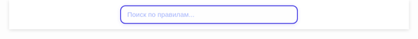 <html lang="ru">

<head>
  <meta charset="UTF-8" />
  <meta name="viewport" content="width=device-width, initial-scale=1" />
  <title>Правила чата</title>
  <meta name="description" content="Правила чата: соблюдение, модерация, наказания, политика." />
  <meta name="keywords" content="чат, правила, модерация, наказания, политика" />
  <link rel="preconnect" href="https://fonts.googleapis.com" crossorigin />
  <link rel="preconnect" href="https://fonts.gstatic.com" crossorigin />
  <link
    href="https://fonts.googleapis.com/css2?family=Inter:wght@400;600;700&family=Roboto+Slab:wght@700&display=swap"
    rel="stylesheet" />
  <style>
    /* Общие стили и базовая типографика */
    html {
      scroll-behavior: smooth;
    }

    body {
      font-family: 'Inter', -apple-system, BlinkMacSystemFont, 'Segoe UI', Roboto, 'Helvetica Neue', Arial,
        sans-serif;
      margin: 0;
      line-height: 1.6;
      color: #222;
      min-height: 100vh;
      padding-top: 100px;
      box-sizing: border-box;
      display: flex;
      justify-content: center;
      -webkit-font-smoothing: antialiased;
      -moz-osx-font-smoothing: grayscale;
      overflow-x: hidden;
      background-color: #1e1e2f;
      position: relative;
      /* Чтобы волны были позади */
      z-index: 0;
    }

    /* Фоновые волны (анимированные) */
    body::before,
    body::after {
      content: "";
      position: fixed;
      left: 50%;
      transform: translateX(-50%);
      width: 200vw;
      height: 320px;
      max-width: none;
      pointer-events: none;
      z-index: -1;
      background-repeat: repeat-x;
      background-size: 1600px 320px;
      opacity: 0.15;
      animation-timing-function: linear;
      animation-iteration-count: infinite;
      will-change: background-position;
    }

    body::before {
      bottom: 0;
      background-image: linear-gradient(135deg, #667eea 0%, #764ba2 50%, #f093fb 100%);
      clip-path: polygon(0 75%, 100% 50%, 100% 100%, 0% 100%);
      animation-name: wave1;
      animation-duration: 40s;
    }

    body::after {
      bottom: 120px;
      background-image: linear-gradient(135deg, #a78bfa 0%, #7c3aed 100%);
      clip-path: polygon(0 60%, 100% 80%, 100% 100%, 0% 100%);
      animation-name: wave2;
      animation-duration: 60s;
      opacity: 0.1;
    }

    @keyframes wave1 {
      0% {
        background-position-x: 0;
      }

      100% {
        background-position-x: 1600px;
      }
    }

    @keyframes wave2 {
      0% {
        background-position-x: 0;
      }

      100% {
        background-position-x: -1600px;
      }
    }

    /* Стили контейнера */
    #search-container {
      position: fixed;
      top: 0;
      left: 50%;
      transform: translateX(-50%);
      background: rgba(255 255 255 / 0.95);
      backdrop-filter: blur(12px);
      max-width: 900px;
      width: 100%;
      padding: 12px 20px;
      box-sizing: border-box;
      display: flex;
      justify-content: center;
      align-items: center;
      z-index: 9999;
      box-shadow: 0 2px 8px rgba(0, 0, 0, 0.12);
      user-select: none;
    }

    #search-input {
      width: 100%;
      max-width: 400px;
      padding: 10px 40px 10px 14px;
      font-size: 1.1em;
      border: 2px solid #4f46e5;
      border-radius: 12px;
      outline-offset: 2px;
      transition: border-color 0.3s ease;
      font-family: 'Inter', sans-serif;
      color: #2c2f48;
      background: #fefefe;
      box-shadow: 0 2px 8px rgba(79, 70, 229, 0.15);
      position: relative;
    }

    #search-input::placeholder {
      color: #a5b4fc;
    }

    #search-input:focus {
      border-color: #6366f1;
      box-shadow: 0 0 8px #6366f1;
      background: #fff;
    }

    #clear-button {
      position: absolute;
      right: 30px;
      background: transparent;
      border: none;
      cursor: pointer;
      font-size: 1.5em;
      color: #4f46e5;
      padding: 0;
      line-height: 1;
      user-select: none;
      display: none;
      transition: color 0.3s ease;
      z-index: 10;
    }

    #clear-button:hover,
    #clear-button:focus {
      color: #6366f1;
      outline: none;
    }

    main {
      background: rgba(255, 255, 255, 0.95);
      backdrop-filter: blur(12px);
      border-radius: 12px;
      box-shadow: 0 8px 30px rgba(0, 0, 0, 0.15);
      max-width: 900px;
      width: 100%;
      padding: 30px 40px;
      box-sizing: border-box;
      color: #374151;
      animation: slideUpScale 0.6s cubic-bezier(0.34, 1.56, 0.64, 1);
      user-select: text;
      outline-offset: 4px;
      opacity: 0;
      animation-fill-mode: forwards;
      animation-name: fadeInMain;
      animation-duration: 0.8s;
      animation-timing-function: ease;
      animation-delay: 0.3s;
      text-align: left;
      margin-top: 20px;
      position: relative;
      z-index: 10;
    }

    @keyframes slideUpScale {
      from {
        opacity: 0;
        transform: translateY(15px) scale(0.95);
      }

      to {
        opacity: 1;
        transform: translateY(0) scale(1);
      }
    }

    @keyframes fadeInMain {
      to {
        opacity: 1;
      }
    }

    @keyframes rainbowGradient {
      0% {
        background-position: 0% 50%;
      }

      50% {
        background-position: 100% 50%;
      }

      100% {
        background-position: 0% 50%;
      }
    }

    h1 {
      font-family: 'Roboto Slab', serif;
      font-size: 2.4em;
      margin-bottom: 0.4em;
      display: block;
      color: transparent;
      background: linear-gradient(270deg, #ff6b6b, #fbc531, #4cd137, #00a8ff, #9c88ff, #ff6b6b);
      background-size: 1200% 1200%;
      -webkit-background-clip: text;
      background-clip: text;
      animation: rainbowGradient 10s ease infinite;
      text-shadow: 0 1px 3px rgba(0, 0, 0, 0.1);
      user-select: none;
      text-align: center;
    }

    main>p:first-of-type {
      font-family: 'Inter', sans-serif;
      font-size: 1.2em;
      color: #2c2f48;
      margin-top: 0;
      margin-bottom: 2em;
      max-width: 700px;
      line-height: 1.5;
      user-select: text;
      text-align: center;
      margin-left: auto;
      margin-right: auto;
    }

    h2 svg,
    h3 svg {
      display: none !important;
    }

    nav[aria-label="Оглавление"] {
      margin-bottom: 2.5em;
      border-radius: 14px;
      background: linear-gradient(135deg, #7c3aed 0%, #a78bfa 100%);
      box-shadow: 0 8px 20px rgba(124, 58, 237, 0.4);
      max-width: 900px;
      user-select: none;
      font-family: 'Inter', sans-serif;
      position: relative;
      z-index: 10;
    }

    .toc-header {
      display: flex;
      align-items: center;
      gap: 10px;
      font-weight: 700;
      font-size: 1.5em;
      color: #fff;
      cursor: pointer;
      padding: 14px 24px;
      border-radius: 14px 14px 0 0;
      background: linear-gradient(90deg, #d8b4fe, #7c3aed);
      box-shadow: inset 0 3px 6px rgba(255 255 255 / 0.25);
      transition: background 0.3s ease;
      user-select: none;
    }

    .toc-header:hover,
    .toc-header:focus {
      background: linear-gradient(90deg, #a78bfa, #6d28d9);
      outline: none;
      box-shadow:
        inset 0 3px 8px rgba(255 255 255 / 0.4),
        0 0 12px #a78bfaaa;
    }

    .toc-icon {
      width: 28px;
      height: 28px;
      stroke: #f3e8ff;
      animation: icon-spin 4s ease-in-out infinite;
      flex-shrink: 0;
      user-select: none;
    }

    nav ul.toc-list {
      margin: 0;
      padding: 0;
      list-style: none;
      max-height: 500px;
      overflow-y: auto;
      background: #faf5ff;
      border-radius: 0 0 14px 14px;
      box-shadow: inset 0 0 12px #a78bfa88;
      transition: max-height 0.4s cubic-bezier(0.4, 0, 0.2, 1);
      position: relative;
      z-index: 10;
    }

    nav ul.toc-list.collapsed {
      max-height: 0;
      padding: 0;
      overflow: hidden;
    }

    nav ul.toc-list li {
      border-bottom: 1.5px dotted #a78bfa;
      transition: background-color 0.25s ease;
    }

    nav ul.toc-list li:last-child {
      border-bottom: none;
    }

    nav ul.toc-list li a {
      display: block;
      padding: 14px 28px;
      font-weight: 600;
      font-size: 1.1em;
      color: #5b21b6;
      background: linear-gradient(270deg, #7c3aed, #a78bfa);
      background-size: 600% 600%;
      -webkit-background-clip: text;
      background-clip: text;
      color: transparent;
      animation: rainbowGradient 15s ease infinite;
      text-decoration: none;
      user-select: none;
      border-radius: 0 0 0 0;
      transition: background-color 0.3s ease, color 0.3s ease;
      text-align: left;
    }

    nav ul.toc-list li a:hover,
    nav ul.toc-list li a:focus {
      color: #4c1d95;
      background: none;
      text-decoration: underline;
      outline: none;
      background-color: #ede9fe;
      user-select: text;
    }

    nav ul.toc-list li a.active {
      background-color: #c4b5fd;
      color: #4c1d95 !important;
      font-weight: 700;
      box-shadow: 0 0 10px #a78bfacc;
      border-radius: 10px 0 0 10px;
      user-select: text;
    }

    @keyframes icon-spin {
      0% {
        transform: rotate(0deg);
      }

      50% {
        transform: rotate(15deg);
      }

      100% {
        transform: rotate(0deg);
      }
    }

    section+section {
      border-top: 3px dashed;
      border-image-slice: 1;
      border-image-source: linear-gradient(to right,
        #ff6b6b,
        #fbc531,
        #4cd137,
        #00a8ff,
        #9c88ff);
      margin-top: 48px;
      padding-top: 32px;
    }

    h2:not(:first-of-type) {
      border-top: 3px dashed;
      border-image-slice: 1;
      border-image-source: linear-gradient(to right,
        #f093fb,
        #6a11cb,
        #2575fc);
      padding-top: 24px;
      margin-top: 48px;
      text-align: center;
    }

    h3:not(:first-of-type) {
      border-top: 2px dotted;
      border-image-slice: 1;
      border-image-source: linear-gradient(to right,
        #fcd34d,
        #f97316);
      padding-top: 12px;
      margin-top: 28px;
      user-select: none;
      text-align: left;
    }

    ul li:not(:last-child) {
      border-bottom: 1.5px dotted;
      border-image-slice: 1;
      border-image-source: linear-gradient(to right,
        #34d399,
        #3b82f6);
      padding-bottom: 6px;
      margin-bottom: 6px;
    }

    h2,
    h3 {
      font-weight: 700;
      user-select: none;
      cursor: default;
      background-clip: text;
      -webkit-background-clip: text;
      color: transparent;
      animation: rainbowGradient 15s ease infinite;
      text-shadow: 0 0 2px rgba(124, 58, 237, 0.3);
    }

    h2 {
      font-size: 1.6em;
      background-image: linear-gradient(270deg, #7c3aed, #a78bfa);
    }

    h3 {
      font-size: 1.25em;
      background-image: linear-gradient(270deg, #5b21b6, #c4b5fd);
    }

    p,
    ul {
      font-family: 'Inter', sans-serif;
      font-size: 1.05em;
      color: #4b5563;
      letter-spacing: 0.02em;
      opacity: 0;
      transform: translateY(20px);
      transition: opacity 0.6s ease, transform 0.6s ease;
      user-select: text;
      text-align: left;
    }

    p.visible,
    ul.visible {
      opacity: 1;
      transform: translateY(0);
    }

    ul {
      padding-left: 1.4em;
      margin-bottom: 1.5em;
    }

    ul li {
      margin-bottom: 0.8em;
    }

    strong {
      font-family: 'Inter', sans-serif;
      color: #1e293b;
      font-weight: 700;
    }

    em {
      font-family: 'Inter', sans-serif;
      color: #6b7280;
      font-style: italic;
    }

    footer {
      font-family: 'Inter', sans-serif;
      margin-top: 40px;
      font-size: 0.9em;
      color: #6b7280;
      text-align: center;
      user-select: none;
      letter-spacing: 0.02em;
      position: relative;
      z-index: 10;
    }

    mark {
      background-color: #a5b4fc;
      color: #1e293b;
      font-weight: 700;
      border-radius: 3px;
      padding: 0 2px;
      box-shadow: none;
      animation: none;
      transition: background-color 0.3s ease;
    }

    mark:hover {
      background-color: #c7d2fe;
      box-shadow: none;
    }

    #no-results {
      font-family: 'Inter', sans-serif;
      text-align: center;
      color: #9ca3af;
      font-size: 1.1em;
      margin-top: 20px;
      display: none;
      user-select: none;
      position: relative;
      z-index: 10;
    }

    #back-to-top {
      display: none !important;
    }

    #signature {
      margin-top: 60px;
      text-align: center;
      user-select: none;
      position: relative;
      z-index: 10;
    }

    #signature p {
      font-family: 'Roboto Slab', serif;
      font-weight: 700;
      font-size: 1.4em;
      background: linear-gradient(270deg, #ff6b6b, #fbc531, #4cd137, #00a8ff, #9c88ff);
      background-size: 600% 600%;
      -webkit-background-clip: text;
      background-clip: text;
      color: transparent;
      animation: rainbowGradient 10s ease infinite;
      margin: 0;
    }

    @media (max-width: 700px) {
      body {
        margin: 10px;
        padding: 0;
      }

      main {
        padding: 20px 24px;
      }

      h1 {
        font-size: 1.9em;
      }

      h2 {
        font-size: 1.3em;
      }

      h3 {
        font-size: 1.1em;
      }

      nav[aria-label="Оглавление"] {
        margin-bottom: 1.8em;
      }

      nav ul.toc-list li a {
        padding: 10px 20px;
        font-size: 1em;
      }

      #search-input {
        max-width: 100%;
        font-size: 1em;
        padding-right: 36px;
      }

      #clear-button {
        right: 10px;
      }
    }
  </style>
</head>

<body>
  <div id="search-container">
    <input type="search" id="search-input" aria-label="Поиск по правилам" placeholder="Поиск по правилам..."
      autocomplete="off" spellcheck="false" />
    <button id="clear-button" aria-label="Очистить поиск" title="Очистить поиск">&times;</button>
  </div>

  <main id="main-content" tabindex="-1">
    <h1>Правила чата</h1>

    <p>Каждый вошедший пользователь добровольно принимает правила нашего чата и обязуется их соблюдать.</p>

    <nav aria-label="Оглавление">
      <div class="toc-header" role="button" tabindex="0" aria-expanded="true" aria-controls="toc-list" id="toc-toggle">
        <svg class="toc-icon" viewBox="0 0 24 24" aria-hidden="true" focusable="false" width="28" height="28" fill="none"
          stroke="currentColor" stroke-width="2" stroke-linecap="round" stroke-linejoin="round">
          <line x1="3" y1="6" x2="21" y2="6"></line>
          <line x1="3" y1="12" x2="21" y2="12"></line>
          <line x1="3" y1="18" x2="21" y2="18"></line>
        </svg>
        Содержание
      </div>
      <ul id="toc-list" tabindex="-1" class="toc-list">
        <li><a href="#ne-zhelatelno">Не желательно</a></li>
        <li><a href="#zapreshchaetsya">Запрещается</a></li>
        <li><a href="#dopolneniya-po-moderatoram">Важные дополнения по работе модераторов и контролю качества их
            действий</a></li>
        <li><a href="#nakazaniya">Наказания</a></li>
        <li><a href="#politika">Политика модераторов</a></li>
      </ul>
    </nav>

    <section id="samoe-vazhnoe">
      <h2>Самое важное</h2>
      <p><strong>Каждый участник чата обязан уважать других, соблюдать правила и поддерживать дружелюбную атмосферу.</strong>
      </p>
      <p>Нарушение этого принципа ведёт к предупреждениям и, при повторении — к более строгим мерам вплоть до бана.</p>
    </section>

    <section id="ne-zhelatelno">
      <h2>Не желательно</h2>

      <h3>1. Использование большого количества ненормативной лексики <button class="copy-btn"
          title="Скопировать правило">📋</button></h3>
      <p><strong>Наказание:</strong> Предупреждение</p>
      <p><strong>Пояснение:</strong> Мы понимаем, что иногда эмоции берут верх, но старайтесь не злоупотреблять матом. Если
        вы используете ненормативную лексику редко и без оскорблений — это не проблема.</p>
      <p><strong>Пример:</strong> «Вот это классно!» — нормально; «Ты полный [нецензурное слово]» — повод для предупреждения.
      </p>

      <h3>2. Рекламировать другие группы/каналы <button class="copy-btn" title="Скопировать правило">📋</button></h3>
      <p><strong>Наказание:</strong> Предупреждение</p>
      <p><strong>Пояснение:</strong> Реклама чужих ресурсов без согласия администрации мешает общению. Если хотите поделиться
        полезным каналом — сначала свяжитесь с администратором (@lia_os).</p>
      <p><strong>Пример:</strong> «Подпишитесь на мой канал!» — запрещено без разрешения.</p>

      <h3>3. Начинать ссоры, старайтесь поддерживать комфорт в чате <button class="copy-btn" title="Скопировать правило">📋</button></h3>
      <p><strong>Наказание:</strong> Предупреждение или мут (в зависимости от интенсивности)</p>
      <p><strong>Пояснение:</strong> Споры бывают, но если они переходят в оскорбления или мешают другим — сначала предупредим,
        а при повторе временно ограничим возможность писать (мут).</p>
      <p><strong>Пример:</strong> «Ты неправ!» — нормально, «Ты идиот!» — повод для наказания.</p>

      <h3>5. Оскорбление персонажей, уважайте чувства и вкусы других <button class="copy-btn" title="Скопировать правило">📋</button></h3>
      <p><strong>Наказание:</strong> Предупреждение или мут</p>
      <p><strong>Пояснение:</strong> Критика — нормально, а личные оскорбления — нет.</p>
      <p><strong>Пример:</strong> «Мне не нравится этот персонаж» — допустимо, «Этот персонаж — дурак» — нарушение.</p>

      <h3>6. Пересылка личных сообщений другого человека в беседу <button class="copy-btn" title="Скопировать правило">📋</button></h3>
      <p><strong>Наказание:</strong> Предупреждение</p>
      <p><strong>Пояснение:</strong> Личные сообщения другого участника нельзя пересылать в общий чат без согласия обеих
        сторон. Если оба участника переписки являются членами группы, часть переписки пересылается только с одобрения обеих
        сторон. Это помогает сохранять приватность и уважать личное пространство.</p>
      <p><strong>Пример:</strong> Пересылать скриншоты или сообщения из личных диалогов без разрешения — запрещено.</p>
    </section>

    <section id="zapreshchaetsya">
      <h2>Запрещается</h2>

      <h3>1. Обсуждение политики и публикация любого контента, связанного с политикой <button class="copy-btn"
          title="Скопировать правило">📋</button></h3>
      <p><strong>Наказание:</strong> Бан</p>
      <p><strong>Пояснение:</strong> Политика часто вызывает конфликты и разделение. Чтобы сохранить дружелюбную атмосферу,
        такие темы запрещены.</p>
      <p><strong>Пример:</strong> обсуждение выборов, политических лидеров и т.п.</p>

      <h3>2. Оскорбления <button class="copy-btn" title="Скопировать правило">📋</button></h3>
      <p><strong>Наказание:</strong> Предупреждение, при повторе — мут или бан</p>
      <p><strong>Пояснение:</strong> Шутки — хорошо, но если кому-то неприятно — защитим его.</p>
      <p><strong>Пример:</strong> «Ты такой смешной дурачок» — шутка, но если это обидело — последует предупреждение.</p>

      <h3>3. Публикация порнографического и околопорнографического контента <button class="copy-btn"
          title="Скопировать правило">📋</button></h3>
      <p><strong>Наказание:</strong> Бан</p>
      <p><strong>Пояснение:</strong> Нарушает правила приличия и закон.</p>
      <p><strong>Пример:</strong> откровенные фото, видео или ссылки.</p>

      <h3>4. Публикация треш-контента (стикеры/видео/гиф с расчлененкой и тому подобное) <button class="copy-btn"
          title="Скопировать правило">📋</button></h3>
      <p><strong>Наказание:</strong> Бан</p>
      <p><strong>Пояснение:</strong> Шокирующие материалы могут травмировать участников.</p>
      <p><strong>Пример:</strong> видео с насилием или жестокостью.</p>

      <h3>5. Поднятие тем, нарушающих законы РФ (экстремизм, терроризм, пропаганда наркотиков, оскорбление чувств верующих
        и др.) <button class="copy-btn" title="Скопировать правило">📋</button></h3>
      <p><strong>Наказание:</strong> Бан</p>
      <p><strong>Пояснение:</strong> Такие темы запрещены законом и чатом.</p>
      <p><strong>Пример:</strong> призывы к насилию, обсуждение запрещённых веществ.</p>

      <h3>6. Спам / флуд (часто повторяющиеся сообщения, сообщения без смысла) <button class="copy-btn"
          title="Скопировать правило">📋</button></h3>
      <p><strong>Наказание:</strong> Мут</p>
      <p><strong>Пояснение:</strong> Чтобы чат был удобен для всех, не стоит засорять его бессмысленными сообщениями.</p>
      <p><strong>Пример:</strong> повторять одну и ту же фразу много раз подряд.</p>

      <h3>7. Публичное осуждение действий администрации / провокация администрации типа «ну давай бань меня» <button
          class="copy-btn" title="Скопировать правило">📋</button></h3>
      <p><strong>Наказание:</strong> Предупреждение или мут</p>
      <p><strong>Пояснение:</strong> Если есть вопросы к администрации — лучше написать в личку, а не провоцировать конфликт
        в общем чате.</p>

      <h3>8. Любая дискриминация по расовому/национальному/половому/религиозному признаку <button class="copy-btn"
          title="Скопировать правило">📋</button></h3>
      <p><strong>Наказание:</strong> Бан</p>
      <p><strong>Пояснение:</strong> Мы за равенство и уважение ко всем.</p>
      <p><strong>Пример:</strong> оскорбления по национальному признаку недопустимы.</p>

      <h3>9. Просьбы перейти по ссылкам/зарегистрироваться на вредоносном сайте <button class="copy-btn"
          title="Скопировать правило">📋</button></h3>
      <p><strong>Наказание:</strong> Бан</p>
      <p><strong>Пояснение:</strong> Безопасность участников — наш приоритет.</p>
      <p><strong>Пример:</strong> ссылки на мошеннические сайты.</p>
    </section>

    <section id="dopolneniya-po-moderatoram">
      <h2>Важные дополнения по работе модераторов и контролю качества их действий</h2>

      <h3>10. Модераторы обязаны действовать в соответствии с правилами чата и не использовать свои полномочия в личных
        интересах <button class="copy-btn" title="Скопировать правило">📋</button></h3>
      <p><strong>Пояснение:</strong> Если заметили нарушение или злоупотребление полномочиями (например, необоснованно мутит
        или банит, игнорирует правила), обратитесь к высшим администраторам или создателю чата (@lia_os). Жалобы
        рассматриваются, и мы защищаем от несправедливого обращения.</p>

      <h3>11. Перед применением наказания модератор должен дать словесное предупреждение участнику <button class="copy-btn"
          title="Скопировать правило">📋</button></h3>
      <p><strong>Пояснение:</strong> Если поведение начинает нарушать правила или мешать комфорту, модератор предупреждает:
        «Пожалуйста, прекратите, иначе последуют меры». Если предупреждение игнорируется — применяется наказание (мут, бан
        и т.п.). Это помогает избежать конфликтов и даёт шанс исправиться.</p>
    </section>

    <section id="nakazaniya">
      <h2>Наказания</h2>
      <ul>
        <li><strong>Предупреждение</strong> — первое и мягкое наказание. Сообщаем, что поведение не соответствует правилам с
          объяснением.</li>
        <li><strong>Мут</strong> — временное ограничение возможности писать (несколько минут или часов). Используется при
          повторных нарушениях или серьёзных проступках. Перед мутом обязательно словесное предупреждение.</li>
        <li><strong>Бан</strong> — удаление из чата с запретом на повторный вход. За серьёзные или неоднократные нарушения.
        </li>
      </ul>
    </section>

    <section id="politika">
      <h2>Политика модераторов</h2>
      <ul>
        <li>Всегда сначала предупреждайте участников, чтобы дать им шанс исправиться.</li>
        <li>Действуйте объективно и справедливо, руководствуясь правилами, а не личными симпатиями.</li>
        <li>При сомнениях или спорных ситуациях обращайтесь к высшему администратору для консультации.</li>
        <li>Помните, что ваша задача — поддерживать комфорт и безопасность в чате, а не «наказывать» ради наказания.</li>
      </ul>
    </section>

    <div id="no-results" role="alert" aria-live="polite">Ничего не найдено.</div>

    <section id="signature" aria-label="Подпись автора">
      <p>by Везунчик</p>
    </section>

    <footer>
      <p>Если у вас есть вопросы или нужна помощь — обращайтесь к администрации (<strong>@lia_os</strong>).</p>
    </footer>
  </main>

  <script>
    // Оглавление: раскрытие/скрытие
    (function () {
      const toggle = document.getElementById('toc-toggle');
      const list = document.getElementById('toc-list');

      function setCollapsed(collapsed) {
        if (collapsed) {
          list.classList.add('collapsed');
          toggle.setAttribute('aria-expanded', 'false');
        } else {
          list.classList.remove('collapsed');
          toggle.setAttribute('aria-expanded', 'true');
        }
      }

      setCollapsed(false);

      toggle.addEventListener('click', () => {
        const isCollapsed = list.classList.contains('collapsed');
        setCollapsed(!isCollapsed);
      });

      toggle.addEventListener('keydown', (e) => {
        if (e.key === 'Enter' || e.key === ' ') {
          e.preventDefault();
          toggle.click();
        }
      });

      list.querySelectorAll('a').forEach(link => {
        link.addEventListener('click', e => {
          e.preventDefault();
          const targetId = link.getAttribute('href').substring(1);
          const target = document.getElementById(targetId);
          if (target) {
            target.focus({ preventScroll: true });
            window.scrollTo({
              top: target.getBoundingClientRect().top + window.pageYOffset - 60,
              behavior: 'smooth'
            });
          }
        });
      });
    })();

    // Появление элементов с анимацией при скролле
    document.addEventListener('DOMContentLoaded', () => {
      const elements = document.querySelectorAll('h2, h3, p, ul');
      const observer = new IntersectionObserver((entries, obs) => {
        entries.forEach(entry => {
          if (entry.isIntersecting) {
            entry.target.classList.add('visible');
            obs.unobserve(entry.target);
          }
        });
      }, {
        threshold: 0.15
      });

      elements.forEach(el => {
        observer.observe(el);
      });
    });

    // Поиск по тексту с подсветкой
    document.addEventListener('DOMContentLoaded', () => {
      const searchInput = document.getElementById('search-input');
      const mainContent = document.getElementById('main-content');
      const noResults = document.getElementById('no-results');
      const clearButton = document.getElementById('clear-button');

      function clearHighlights(element) {
        const marks = element.querySelectorAll('mark');
        marks.forEach(mark => {
          const parent = mark.parentNode;
          parent.replaceChild(document.createTextNode(mark.textContent), mark);
          parent.normalize();
        });
      }

      function highlightText(node, query) {
        if (node.nodeType === 3) {
          const val = node.nodeValue;
          const valLower = val.toLowerCase();
          const queryLower = query.toLowerCase();
          let index = valLower.indexOf(queryLower);
          if (index >= 0) {
            const frag = document.createDocumentFragment();
            let lastIndex = 0;
            while (index >= 0) {
              if (index > lastIndex) {
                frag.appendChild(document.createTextNode(val.substring(lastIndex, index)));
              }
              const mark = document.createElement('mark');
              mark.textContent = val.substring(index, index + query.length);
              frag.appendChild(mark);
              lastIndex = index + query.length;
              index = valLower.indexOf(queryLower, lastIndex);
            }
            if (lastIndex < val.length) {
              frag.appendChild(document.createTextNode(val.substring(lastIndex)));
            }
            node.parentNode.replaceChild(frag, node);
            return 1;
          }
        } else if (node.nodeType === 1 && node.childNodes && !['SCRIPT', 'STYLE', 'MARK'].includes(node.tagName)) {
          for (let i = 0; i < node.childNodes.length; i++) {
            i += highlightText(node.childNodes[i], query);
          }
        }
        return 0;
      }

      function showAll() {
        const sections = mainContent.querySelectorAll('section');
        sections.forEach(section => {
          section.style.display = '';
        });
        const introParagraphs = Array.from(mainContent.children).filter(el =>
          el.tagName === 'P' && !el.closest('section')
        );
        introParagraphs.forEach(p => {
          p.style.display = '';
        });
        noResults.style.display = 'none';
      }

      function doSearch() {
        const query = searchInput.value.trim();
        clearHighlights(mainContent);

        if (query.length < 2) {
          showAll();
          clearButton.style.display = query.length > 0 ? 'inline' : 'none';
          noResults.style.display = 'none';
          return;
        }

        clearButton.style.display = 'inline';

        const sections = mainContent.querySelectorAll('section');
        let anyMatch = false;

        sections.forEach(section => {
          const text = section.textContent.toLowerCase();
          if (text.includes(query.toLowerCase())) {
            highlightText(section, query);
            section.style.display = '';
            anyMatch = true;
          } else {
            section.style.display = 'none';
          }
        });

        const introParagraphs = Array.from(mainContent.children).filter(el =>
          el.tagName === 'P' && !el.closest('section')
        );
        introParagraphs.forEach(p => {
          const text = p.textContent.toLowerCase();
          if (text.includes(query.toLowerCase())) {
            highlightText(p, query);
            p.style.display = '';
            anyMatch = true;
          } else {
            p.style.display = 'none';
          }
        });

        noResults.style.display = anyMatch ? 'none' : 'block';
      }

      let debounceTimeout;
      searchInput.addEventListener('input', () => {
        clearTimeout(debounceTimeout);
        debounceTimeout = setTimeout(doSearch, 250);
      });

      clearButton.addEventListener('click', () => {
        searchInput.value = '';
        clearButton.style.display = 'none';
        clearHighlights(mainContent);
        showAll();
        searchInput.focus();
      });

      clearButton.style.display = 'none';
    });

    // Кнопки копирования правил
    document.addEventListener('DOMContentLoaded', () => {
      document.querySelectorAll('.copy-btn').forEach(btn => {
        btn.addEventListener('click', () => {
          const h3 = btn.parentElement;
          if (!h3) return;
          const text = Array.from(h3.childNodes)
            .filter(n => n.nodeType === 3)
            .map(n => n.textContent.trim())
            .join(' ');
          if (!text) return;
          navigator.clipboard.writeText(text).then(() => {
            const original = btn.textContent;
            btn.textContent = '✔️';
            setTimeout(() => {
              btn.textContent = original;
            }, 1500);
          }).catch(() => {
            alert('Не удалось скопировать правило.');
          });
        });
      });
    });

    // Подсветка активного пункта меню при скролле
    document.addEventListener('DOMContentLoaded', () => {
      const sections = document.querySelectorAll('section[id]');
      const tocLinks = document.querySelectorAll('nav ul.toc-list li a');

      function onScroll() {
        let current = '';
        const scrollY = window.pageYOffset || document.documentElement.scrollTop;
        sections.forEach(section => {
          const sectionTop = section.offsetTop - 80;
          if (scrollY >= sectionTop) {
            current = section.id;
          }
        });
        tocLinks.forEach(link => {
          link.classList.remove('active');
          if (link.getAttribute('href') === '#' + current) {
            link.classList.add('active');
          }
        });
      }
      window.addEventListener('scroll', onScroll);
      onScroll();
    });

    // Плавный скролл по меню
    document.addEventListener('DOMContentLoaded', () => {
      document.querySelectorAll('nav ul.toc-list li a').forEach(anchor => {
        anchor.addEventListener('click', e => {
          e.preventDefault();
          const targetId = anchor.getAttribute('href').substring(1);
          const target = document.getElementById(targetId);
          if (!target) return;
          window.scrollTo({
            top: target.getBoundingClientRect().top + window.pageYOffset - 60,
            behavior: 'smooth'
          });
        });
      });
    });
  </script>
</body>

</html>
